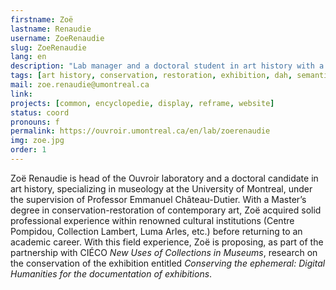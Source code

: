```yaml
---
firstname: Zoë
lastname: Renaudie
username: ZoeRenaudie
slug: ZoeRenaudie
lang: en
description: "Lab manager and a doctoral student in art history with a specialization in museology and digital humanities."
tags: [art history, conservation, restoration, exhibition, dah, semantic web]
mail: zoe.renaudie@umontreal.ca
link:
projects: [common, encyclopedie, display, reframe, website]
status: coord
pronouns: f
permalink: https://ouvroir.umontreal.ca/en/lab/zoerenaudie
img: zoe.jpg
order: 1
---
```


Zoë Renaudie is head of the Ouvroir laboratory and a doctoral candidate in art history, specializing in museology at the University of Montreal, under the supervision of Professor Emmanuel Château-Dutier. With a Master’s degree in conservation-restoration of contemporary art, Zoë acquired solid professional experience within renowned cultural institutions (Centre Pompidou, Collection Lambert, Luma Arles, etc.) before returning to an academic career. With this field experience, Zoë is proposing, as part of the partnership with CIÉCO _New Uses of Collections in Museums_, research on the conservation of the exhibition entitled _Conserving the ephemeral: Digital Humanities for the documentation of exhibitions_.
